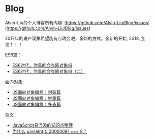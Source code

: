 # Blog

Alvin-Liu的个人博客所有内容: [https://github.com/Alvin-Liu/Blog/issues](https://github.com/Alvin-Liu/Blog/issues)

2017年的难产现象希望能有点改变吧，全新的方式，全新的开始, 2018, 加油！！！

ES6篇：

- [ES6时代，你真的会克隆对象吗](https://github.com/Alvin-Liu/Blog/issues/8 "ES6时代，你真的会克隆对象吗")
- [ES6时代，你真的会克隆对象吗（二）](https://github.com/Alvin-Liu/Blog/issues/9 "ES6时代，你真的会克隆对象吗（二）")

面向对象:

- [JS面向对象编程：封装篇](https://github.com/Alvin-Liu/Blog/issues/10 "JS面向对象编程：封装篇")
- [JS面向对象编程：继承篇](https://github.com/Alvin-Liu/Blog/issues/11 "JS面向对象编程：继承篇")
- [JS面向对象编程：多态篇](https://github.com/Alvin-Liu/Blog/issues/12 "JS面向对象编程：多态篇")

杂文：

- [JavaScript易混淆的知识点整理](https://github.com/Alvin-Liu/Blog/issues/7 "JavaScript中相似方法的比较")
- [为什么 parseInt(0.0000008) === 8？](https://github.com/Alvin-Liu/Blog/issues/6 "为什么 parseInt(0.0000008) === 8？")


